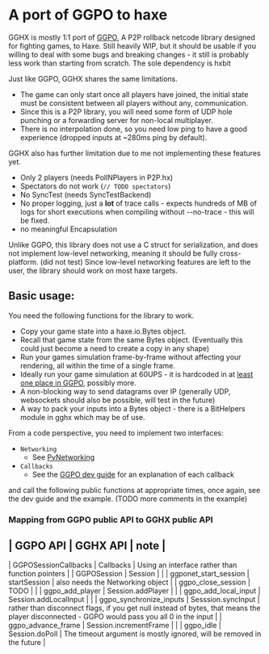 # A port of GGPO to haxe

GGHX is mostly 1:1 port of [GGPO](https://github.com/pond3r/ggpo), A P2P rollback netcode library designed for fighting games, to Haxe. Still heavily WIP, but it should be usable if you willing to deal 
with some bugs and breaking changes - it still is probably less work than starting from scratch. The sole dependency is hxbit

Just like GGPO, GGHX shares the same limitations.
- The game can only start once all players have joined, the initial state must be consistent between all players without any, communication.
- Since this is a P2P library, you will need some form of UDP hole punching or a forwarding server for non-local multiplayer.
- There is no interpolation done, so you need low ping to have a good experience (dropped inputs at ~280ms ping by default).

GGHX also has further limitation due to me not implementing these features yet.
- Only 2 players (needs PollNPlayers in P2P.hx)
- Spectators do not work (`// TODO spectators`)
- No SyncTest (needs SyncTestBackend)
- No proper logging, just a **lot** of trace calls - expects hundreds of MB of logs for short executions when compiling without --no-trace - this will be fixed.
- no meaningful Encapsulation

Unlike GGPO, this library does not use a C struct for serialization, and does not implement low-level networking, meaning it should be fully cross-platform. (did not test)
Since low-level networking features are left to the user, the library should work on most haxe targets.

## Basic usage:

You need the following functions for the library to work.
- Copy your game state into a haxe.io.Bytes object.
- Recall that game state from the same Bytes object. (Eventually this could just become a need to create a copy in any shape)
- Run your games simulation frame-by-frame without affecting your rendering, all within the time of a single frame.
- Ideally run your game simulation at 60UPS - it is hardcoded in at [least one place in GGPO](https://github.com/pond3r/ggpo/blob/master/src/lib/ggpo/network/udp_proto.cpp#L683), possibly more.
- A non-blocking way to send datagrams over IP (generally UDP, websockets should also be possible, will test in the future)
- A way to pack your inputs into a Bytes object - there is a BitHelpers module in gghx which may be of use.

From a code perspective, you need to implement two interfaces:
  - `Networking`
    - See [PyNetworking](https://github.com/lavirlifiliol/gghx/blob/master/examples/python/src/PyNetworking.hx)
  - `Callbacks`
    - See the [GGPO dev guide](https://github.com/pond3r/ggpo/blob/master/doc/DeveloperGuide.md) for an explanation of each callback


and call the following public functions at appropriate times, once again, see the dev guide and the example. (TODO more comments in the example)
### Mapping from GGPO public API to GGHX public API
| GGPO API | GGHX API | note |
--------------------------------
| GGPOSessionCallbacks | Callbacks | Using an interface rather than function pointers | 
| GGPOSession | Session | |
| ggponet_start_session | startSession | also needs the Networking object |
| ggpo_close_session | TODO | |
| ggpo_add_player | Session.addPlayer | |
| ggpo_add_local_input | Session.addLocalInput | |
| ggpo_synchronize_inputs | Sesssion.syncInput | rather than disconnect flags, if you get null instead of bytes, that means the player disconnected - GGPO would pass you all 0 in the input |
| ggpo_advance_frame | Session.incrementFrame | |
| ggpo_idle | Session.doPoll | The timeout argument is mostly ignored, will be removed in the future |
